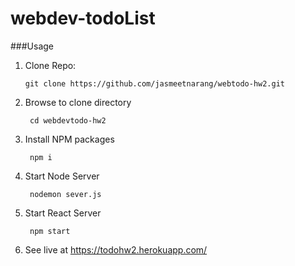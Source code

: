 webdev-todoList
===============

###Usage

1. Clone Repo:
 
       git clone https://github.com/jasmeetnarang/webtodo-hw2.git

2. Browse to clone directory

        cd webdevtodo-hw2
    
3. Install NPM packages
        
        npm i
4. Start Node Server
 
        nodemon sever.js
4. Start React Server
 
        npm start
       
6. See live at https://todohw2.herokuapp.com/